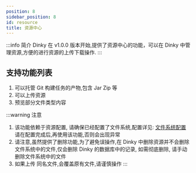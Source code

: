 ```yaml
---
position: 8
sidebar_position: 8
id: resource
title: 资源中心
---
```


:::info 简介
Dinky 在 v1.0.0 版本开始,提供了资源中心的功能，可以在 Dinky 中管理资源,方便的进行资源的上传下载操作.
:::

## 支持功能列表
1. 可以托管 Git 构建任务的产物,包含 Jar Zip 等
2. 可以上传资源
3. 预览部分文件类型内容


:::warning 注意
1. 该功能依赖于资源配置, 请确保已经配置了文件系统,配置详见: [文件系统配置](../system_setting/global_settings/resource_setting)
请在配置完成后,再使用该功能,否则会出现异常
2. 请注意,虽然提供了删除功能,为了避免误操作,在 Dinky 中删除资源并不会删除文件系统中的文件,仅会删除 Dinky 的数据库中的记录, 如需彻底删除, 请手动删除文件系统中的文件
3. 如果上传 同名文件,会覆盖原有文件,请谨慎操作
:::

